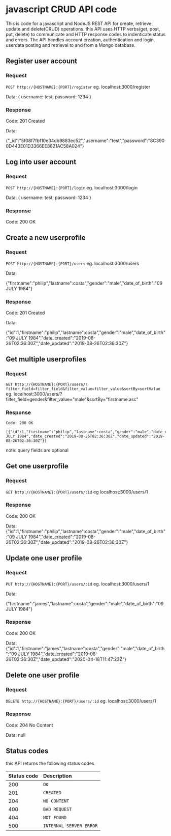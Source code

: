 # javascript CRUD API code

This is code for a javascript and NodeJS REST API for create, retrieve, update and delete(CRUD) operations. 
this API uses HTTP verbs(get, post, put, delete) to communicate and HTTP response codes to indenticate status and errors. The API handles account creation, authentication and login, userdata posting and retrieval to and from a Mongo database.


## Register user account

### Request

`POST http://{HOSTNAME}:{PORT}/register`
eg. localhost:3000/register

Data:
{
	username: test,
	password: 1234
}



### Response

Code: 201 Created

Data:

{"_id":"5f08f7fbf10e34db9883ec52","username":"test","password":"8C3900D443E01D3366EE8821AC58A024"}



## Log into user account

### Request

`POST http://{HOSTNAME}:{PORT}/login`
eg. localhost:3000/login

Data:
{
	username: test,
	password: 1234
}


### Response

Code: 200 OK




## Create a new userprofile

### Request

`POST http://{HOSTNAME}:{PORT}/users`
eg. localhost:3000/users

Data:

{"firstname":"philip","lastname":costa","gender":"male","date_of_birth":"09 JULY 1984"}


### Response

Code: 201 Created

Data:

{"id":1,"firstname":"philip","lastname":costa","gender":"male","date_of_birth":"09 JULY 1984","date_created":"2019-08-26T02:36:30Z","date_updated":"2019-08-26T02:36:30Z"}




## Get multiple userprofiles

### Request

`GET http://{HOSTNAME}:{PORT}/users/?filter_field=filter_field&filter_value=filter_value&sortBy=sortValue`
eg. localhost:3000/users/?filter_field=gender&filter_value="male"&sortBy="firstname:asc"


### Response

    Code: 200 OK

    [{"id":1,"firstname":"philip","lastname":costa","gender":"male","date_of_birth":"09 JULY 1984","date_created":"2019-08-26T02:36:30Z","date_updated":"2019-08-26T02:36:30Z"}]

note: query fields are optional



## Get one userprofile

### Request

`GET http://{HOSTNAME}:{PORT}/users/:id`
eg localhost:3000/users/1


### Response

Code: 200 OK
    
Data:
 {"id":1,"firstname":"philip","lastname":costa","gender":"male","date_of_birth":"09 JULY 1984","date_created":"2019-08-26T02:36:30Z","date_updated":"2019-08-26T02:36:30Z"}
 


## Update one user profile

### Request

`PUT http://{HOSTNAME}:{PORT}/users/:id`
eg. localhost:3000/users/1

Data:

{"firstname":"james","lastname":costa","gender":"male","date_of_birth":"09 JULY 1984"}



### Response

Code: 200 OK
    
Data:
 {"id":1,"firstname":"james","lastname":costa","gender":"male","date_of_birth":"09 JULY 1984","date_created":"2019-08-26T02:36:30Z","date_updated":"2020-04-18T11:47:23Z"}



## Delete one user profile

### Request

`DELETE http://{HOSTNAME}:{PORT}/users/:id`
eg. localhost:3000/users/1


### Response

Code: 204 No Content
    
Data:
 null




## Status codes
this API returns the following status codes

| Status code| Description|
| :--- | :--- |
| 200 | `OK` |
| 201 | `CREATED` |
| 204 | `NO CONTENT` |
| 400 | `BAD REQUEST` |
| 404 | `NOT FOUND` |
| 500 | `INTERNAL SERVER ERROR` |



